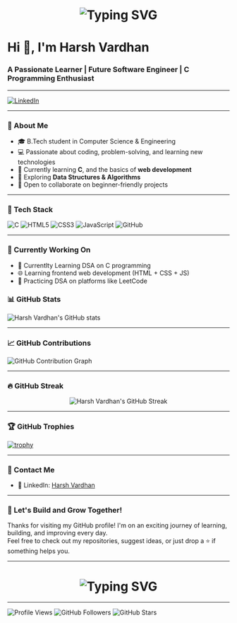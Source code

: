 <h1 align="center">
  <img src="https://readme-typing-svg.herokuapp.com?font=Fira+Code&size=30&duration=3000&pause=1000&color=007BFF&center=true&vCenter=true&width=800&lines=👋+Hello+World!+My+name+is+Harsh+Vardhan.;Welcome+to+my+GitHub+profile." alt="Typing SVG" />
</h1>

# Hi 👋, I'm Harsh Vardhan 
### A Passionate Learner | Future Software Engineer | C Programming Enthusiast

---

[![LinkedIn](https://img.shields.io/badge/LinkedIn-Harsh%20Vardhan-blue?logo=linkedin)](https://www.linkedin.com/in/harsh-vardhan-b6a912325)

---

### 🧠 About Me  
- 🎓 B.Tech student in Computer Science & Engineering  
- 💻 Passionate about coding, problem-solving, and learning new technologies  
- 🌱 Currently learning **C**, and the basics of **web development**  
- 🔧 Exploring **Data Structures & Algorithms**  
- 🤝 Open to collaborate on beginner-friendly projects  

---

### 🧰 Tech Stack  
![C](https://img.shields.io/badge/C-A8B9CC?style=flat&logo=c&logoColor=white)
![HTML5](https://img.shields.io/badge/HTML5-E34F26?style=flat&logo=html5&logoColor=white)
![CSS3](https://img.shields.io/badge/CSS3-1572B6?style=flat&logo=css3&logoColor=white)
![JavaScript](https://img.shields.io/badge/JavaScript-F7DF1E?style=flat&logo=javascript&logoColor=black)
![GitHub](https://img.shields.io/badge/GitHub-100000?style=flat&logo=github&logoColor=white)

---

### 🚧 Currently Working On
- 📘 Currentlty Learning DSA on C programming
- 🌐 Learning frontend web development (HTML + CSS + JS)
- 🧠 Practicing DSA on platforms like LeetCode 

### 📊 GitHub Stats  
![Harsh Vardhan's GitHub stats](https://github-readme-stats.vercel.app/api?username=harsh0717vj&show_icons=true&theme=tokyonight)

---

### 📈 GitHub Contributions  
![GitHub Contribution Graph](https://github-readme-activity-graph.vercel.app/graph?username=harsh0717vj&theme=react-dark&hide_border=true)

---
  
### 🔥 GitHub Streak

<p align="center">
  <img src="https://streak-stats.demolab.com/?user=harsh0717vj&theme=tokyonight&hide_border=true&date_format=j%20M%5B%20Y%5D" alt="Harsh Vardhan's GitHub Streak" />
</p>



---

### 🏆 GitHub Trophies  
[![trophy](https://github-profile-trophy.vercel.app/?username=harsh0717vj&theme=gruvbox)](https://github.com/ryo-ma/github-profile-trophy)

---

### 💬 Contact Me  
- 📎 LinkedIn: [Harsh Vardhan](https://www.linkedin.com/in/harsh-vardhan-b6a912325)

---

### 🚀 Let's Build and Grow Together!

Thanks for visiting my GitHub profile! I'm on an exciting journey of learning, building, and improving every day.  
Feel free to check out my repositories, suggest ideas, or just drop a ⭐️ if something helps you.

---

<h1 align="center">
  <img src="https://readme-typing-svg.herokuapp.com?font=Fira+Code&size=25&duration=3000&pause=1000&color=00C853&center=true&vCenter=true&width=500&lines=Happy+Coding!+%F0%9F%99%8C;—+Harsh+Vardhan" alt="Typing SVG" />
</h1>

---

![Profile Views](https://komarev.com/ghpvc/?username=harsh0717vj&label=Profile+Views&color=0e75b6&style=flat)
![GitHub Followers](https://img.shields.io/github/followers/harsh0717vj?label=Followers&style=flat&color=0e75b6)
![GitHub Stars](https://img.shields.io/github/stars/harsh0717vj?affiliations=OWNER&label=Stars&style=flat&color=0e75b6)

